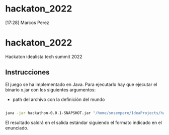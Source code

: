 # hackaton_2022
[17:28] Marcos Perez
# hackaton_2022

Hackaton idealista tech summit 2022

## Instrucciones

El juego se ha implementado en Java. Para ejecutarlo hay que ejecutar el binario x.jar con los siguientes argumentos:

- path del archivo con la definición del mundo

```sh

java -jar hackathon-0.0.1-SNAPSHOT.jar "/home/smsempere/IdeaProjects/hackathon/hackaton_2022/example.txt"

```

El resultado saldrá en el salida estándar siguiendo el formato indicado en el enunciado.

